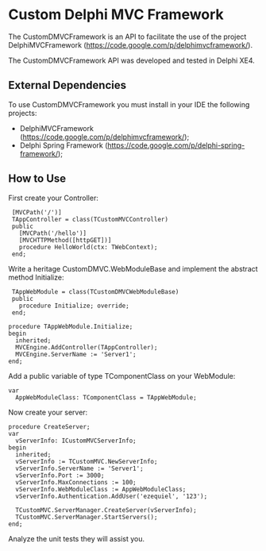 # Custom Delphi MVC Framework #

The CustomDMVCFramework is an API to facilitate the use of the project DelphiMVCFramework (https://code.google.com/p/delphimvcframework/).

The CustomDMVCFramework API was developed and tested in Delphi XE4.

## External Dependencies ##
To use CustomDMVCFramework you must install in your IDE the following projects:

- DelphiMVCFramework (https://code.google.com/p/delphimvcframework/);
- Delphi Spring Framework (https://code.google.com/p/delphi-spring-framework/);

## How to Use ##

First create your Controller:

     [MVCPath('/')]
     TAppController = class(TCustomMVCController)
     public
       [MVCPath('/hello')]
       [MVCHTTPMethod([httpGET])]
       procedure HelloWorld(ctx: TWebContext);
     end;

Write a heritage CustomDMVC.WebModuleBase and implement the abstract method Initialize:

     TAppWebModule = class(TCustomDMVCWebModuleBase)
     public
       procedure Initialize; override;
     end;

    procedure TAppWebModule.Initialize;
    begin
      inherited;
      MVCEngine.AddController(TAppController);
      MVCEngine.ServerName := 'Server1';
    end;

Add a public variable of type TComponentClass on your WebModule:

    var
      AppWebModuleClass: TComponentClass = TAppWebModule;

Now create your server:

    procedure CreateServer;
    var
      vServerInfo: ICustomMVCServerInfo;
    begin
      inherited;
      vServerInfo := TCustomMVC.NewServerInfo;
      vServerInfo.ServerName := 'Server1';
      vServerInfo.Port := 3000;
      vServerInfo.MaxConnections := 100;
      vServerInfo.WebModuleClass := AppWebModuleClass;
      vServerInfo.Authentication.AddUser('ezequiel', '123');
    
      TCustomMVC.ServerManager.CreateServer(vServerInfo);
      TCustomMVC.ServerManager.StartServers();
    end;

Analyze the unit tests they will assist you.
